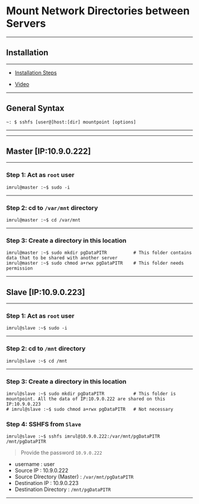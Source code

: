 # **Mount Network Directories between Servers**

---

## Installation

---

- [Installation Steps](https://sdbaddas.blogspot.com/2016/08/how-to-install-sshfs-on-centosrhelubuntu.html)

- [Video](https://www.youtube.com/watch?v=ThFvgdpFW8s)

---

## General Syntax

```shell
~: $ sshfs [user@]host:[dir] mountpoint [options]
```

--- 

---

## **Master [IP:10.9.0.222]**

---

### Step 1: Act as `root` user

```shell
imrul@master :~$ sudo -i
```

---

### Step 2: cd to `/var/mnt` directory

```shell
imrul@master :~$ cd /var/mnt
```

---

### Step 3: Create a directory in this location

```shell    
imrul@master :~$ sudo mkdir pgDataPITR          # This folder contains data that to be shared with another server
imrul@master :~$ sudo chmod a+rwx pgDataPITR    # This folder needs permission 
```

---

## **Slave [IP:10.9.0.223]**

---

### Step 1: Act as `root` user

```shell
imrul@slave :~$ sudo -i
```

---

### Step 2: cd to `/mnt` directory

```shell
imrul@slave :~$ cd /mnt
```

---

### Step 3: Create a directory in this location

```shell
imrul@slave :~$ sudo mkdir pgDataPITR           # This folder is mountpoint. All the data of IP:10.9.0.222 are shared on this IP:10.9.0.223
# imrul@slave :~$ sudo chmod a+rwx pgDataPITR   # Not necessary
```

### Step 4: **SSHFS** from `Slave`

```shell
imrul@slave :~$ sshfs imrul@10.9.0.222:/var/mnt/pgDataPITR /mnt/pgDataPITR
```

> Provide the password `10.9.0.222`

- username  : user
- Source IP : 10.9.0.222
- Source DIrectory (Master) : `/var/mnt/pgDataPITR`
- Destination IP : 10.9.0.223
- Destination Directory :  `/mnt/pgDataPITR`

---






